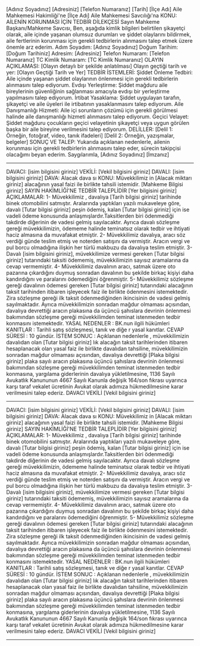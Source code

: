 [Adınız Soyadınız]
[Adresiniz]
[Telefon Numaranız]
[Tarih]
[İlçe Adı] Aile Mahkemesi Hakimliği'ne
[İlçe Adı] Aile Mahkemesi Savcılığı'na
KONU: AİLENİN KORUNMASI İÇİN TEDBİR DİLEKÇESİ
Sayın Mahkeme Başkanı/Mahkeme Savcısı,
Ben, aşağıda kimlik bilgileri belirtilen şikayetçi olarak, aile içinde yaşanan olumsuz durumları ve şiddet
olaylarını bildirmek, aile fertlerinin korunması için gerekli tedbirlerin alınmasını talep etmek üzere
önemle arz ederim.
Adım Soyadım: [Adınız Soyadınız]
Doğum Tarihim: [Doğum Tarihiniz]
Adresim: [Adresiniz]
Telefon Numaram: [Telefon Numaranız]
TC Kimlik Numaram: [TC Kimlik Numaranız]
OLAYIN AÇIKLAMASI:
[Olayın detaylı bir şekilde anlatılması]
Olayın geçtiği tarih ve yer: [Olayın Geçtiği Tarih ve Yer]
TEDBİR İSTEMLERİ:
Şiddet Önleme Tedbiri:
Aile içinde yaşanan şiddet olaylarının önlenmesi için gerekli tedbirlerin alınmasını talep ediyorum.
Evdışı Yerleştirme:
Şiddet mağduru aile bireylerinin güvenliğinin sağlanması amacıyla evdışı bir yerleştirme yapılmasını
talep ediyorum.
İrtibat Yasaklama:
Şiddet uygulayan tarafın, şikayetçi ve aile üyeleri ile irtibatının yasaklanmasını talep ediyorum.
Aile Danışmanlığı Hizmeti:
Aile içi sorunların çözümü için gerekli görülmesi halinde aile danışmanlığı hizmeti alınmasını talep
ediyorum.
Geçici Velayet:
Şiddet mağduru çocukların geçici velayetinin şikayetçi veya uygun görülen başka bir aile bireyine
verilmesini talep ediyorum.
DELİLLER:
[Delil 1: Örneğin, fotoğraf, video, tanık ifadeleri]
[Delil 2: Örneğin, yazışmalar, belgeler]
SONUÇ VE TALEP:
Yukarıda açıklanan nedenlerle, ailenin korunması için gerekli tedbirlerin alınmasını talep eder, sürecin
takipçisi olacağımı beyan ederim.
Saygılarımla,
[Adınız Soyadınız]
[İmzanız]


---



DAVACI: [isim
bilgisini giriniz]
VEKİLİ: [Vekil
bilgisini giriniz]
DAVALI: [isim
bilgisini giriniz]
DAVA: Alacak dava
sı
KONU: Müvekkilimiz
in [Alacak miktarı
giriniz] alacağının yasal faizi ile birlikte tahsili istemidir.
[Mahkeme Bilgisi giriniz] SAYIN HAKİMLİĞİ'NE
TEDBİR TALEPLİDİR
 [Yer bilgisini giriniz]
AÇIKLAMALAR: 1- Müvekkilimiz , davalıya [Tarih bilgisi giriniz] tarihinde
binek otomobilini satmıştır.
Aralarında yaptıkları yazılı mukaveleye göre, davalı [Tutar bilgisi giriniz] peşin ödemiş, kalan [Tutar
bilgisi giriniz] için ise vadeli
ödeme konusunda anlaşmışlardır.Taksitlerden biri ödenmediği takdirde diğerinin de vadesi gelmiş
sayılacaktır. Ayrıca davalı sözleşme gereği müvekkilimizin, ödememe halinde teminatsız olarak
tedbir ve ihtiyati haciz almasına da muvafakat etmiştir.
2- Müvekkilimiz davalıya, aracı söz verdiği günde teslim etmiş ve noterden satışını
da vermiştir. Aracın vergi ve pul borcu olmadığına ilişkin her türlü makbuzu da davalıya teslim
etmiştir.
3- Davalı [isim bilgisini giriniz], müvekkilimize vermesi gereken [Tutar bilgisi
giriniz] tutarındaki taksiti ödememiş,
müvekkilimizin sayısız aramalarına da cevap vermemiştir.
4- Müvekkilimiz davalının aracı, satmak üzere oto pazarına çıkardığını duymuş
sonradan davalının bu şekilde birkaç kişiyi daha kandırdığını ve paralarını ödemediğini öğrenmiştir.
5- Müvekkilimiz sözleşme gereği davalının ödemesi gereken [Tutar bilgisi giriniz]
tutarındaki
alacağının taksit tarihinden itibaren işleyecek faiz ile birlikte ödenmesini istemektedir. Zira
sözleşme gereği ilk taksit ödenmediğinden ikincisinin de vadesi gelmiş sayılmaktadır. Ayrıca
müvekkilimizin sonradan mağdur olmaması açısından, davalıya devrettiği aracın plakasına da
üçüncü şahıslara devrinin önlenmesi bakımından sözleşme gereği müvekkilimden teminat
istenmeden tedbir konmasını istemektedir.
YASAL NEDENLER : BK.nun ilgili hükümleri
KANITLAR : Tarihli satış
sözleşmesi, tanık ve diğe
r yasal kanıtlar.
CEVAP SÜRESİ : 10 gündür.
İSTEM SONUC : Açıklanan nedenlerle , müvekkilimizin davalıdan olan [Tutar bilgisi
giriniz] lık alacağın taksit
tarihlerinden itibaren hesaplanacak olan yasal faiz ile birlikte davalıdan tahsiline, müvekkilimizin
sonradan mağdur olmaması açısından, davalıya devrettiği [Plaka bilgisi giriniz]
plaka sayılı aracın plakasına
üçüncü şahıslara devrinin önlenmesi bakımından sözleşme gereği müvekkilimden teminat
istenmeden tedbir konmasına, yargılama giderlerinin davalıya yükletilmesine, 1136 Sayılı
Avukatlık Kanununun 4667 Sayılı Kanunla değişik 164/son fıkrası uyarınca karşı taraf vekalet
ücretinin Avukat olarak adımıza hükmedilmesine karar verilmesini talep ederiz.
DAVACI VEKİLİ
 [Vekil bilgisini giriniz]



---

DAVACI: [isim
bilgisini giriniz]
VEKİLİ: [Vekil
bilgisini giriniz]
DAVALI: [isim
bilgisini giriniz]
DAVA: Alacak dava
sı
KONU: Müvekkilimiz
in [Alacak miktarı
giriniz] alacağının yasal faizi ile birlikte tahsili istemidir.
[Mahkeme Bilgisi giriniz] SAYIN HAKİMLİĞİ'NE
TEDBİR TALEPLİDİR
 [Yer bilgisini giriniz]
AÇIKLAMALAR: 1- Müvekkilimiz , davalıya [Tarih bilgisi giriniz] tarihinde
binek otomobilini satmıştır.
Aralarında yaptıkları yazılı mukaveleye göre, davalı [Tutar bilgisi giriniz] peşin ödemiş, kalan [Tutar
bilgisi giriniz] için ise vadeli
ödeme konusunda anlaşmışlardır.Taksitlerden biri ödenmediği takdirde diğerinin de vadesi gelmiş
sayılacaktır. Ayrıca davalı sözleşme gereği müvekkilimizin, ödememe halinde teminatsız olarak
tedbir ve ihtiyati haciz almasına da muvafakat etmiştir.
2- Müvekkilimiz davalıya, aracı söz verdiği günde teslim etmiş ve noterden satışını
da vermiştir. Aracın vergi ve pul borcu olmadığına ilişkin her türlü makbuzu da davalıya teslim
etmiştir.
3- Davalı [isim bilgisini giriniz], müvekkilimize vermesi gereken [Tutar bilgisi
giriniz] tutarındaki taksiti ödememiş,
müvekkilimizin sayısız aramalarına da cevap vermemiştir.
4- Müvekkilimiz davalının aracı, satmak üzere oto pazarına çıkardığını duymuş
sonradan davalının bu şekilde birkaç kişiyi daha kandırdığını ve paralarını ödemediğini öğrenmiştir.
5- Müvekkilimiz sözleşme gereği davalının ödemesi gereken [Tutar bilgisi giriniz]
tutarındaki
alacağının taksit tarihinden itibaren işleyecek faiz ile birlikte ödenmesini istemektedir. Zira
sözleşme gereği ilk taksit ödenmediğinden ikincisinin de vadesi gelmiş sayılmaktadır. Ayrıca
müvekkilimizin sonradan mağdur olmaması açısından, davalıya devrettiği aracın plakasına da
üçüncü şahıslara devrinin önlenmesi bakımından sözleşme gereği müvekkilimden teminat
istenmeden tedbir konmasını istemektedir.
YASAL NEDENLER : BK.nun ilgili hükümleri
KANITLAR : Tarihli satış
sözleşmesi, tanık ve diğe
r yasal kanıtlar.
CEVAP SÜRESİ : 10 gündür.
İSTEM SONUC : Açıklanan nedenlerle , müvekkilimizin davalıdan olan [Tutar bilgisi
giriniz] lık alacağın taksit
tarihlerinden itibaren hesaplanacak olan yasal faiz ile birlikte davalıdan tahsiline, müvekkilimizin
sonradan mağdur olmaması açısından, davalıya devrettiği [Plaka bilgisi giriniz]
plaka sayılı aracın plakasına
üçüncü şahıslara devrinin önlenmesi bakımından sözleşme gereği müvekkilimden teminat
istenmeden tedbir konmasına, yargılama giderlerinin davalıya yükletilmesine, 1136 Sayılı
Avukatlık Kanununun 4667 Sayılı Kanunla değişik 164/son fıkrası uyarınca karşı taraf vekalet
ücretinin Avukat olarak adımıza hükmedilmesine karar verilmesini talep ederiz.
DAVACI VEKİLİ
 [Vekil bilgisini giriniz]


---
